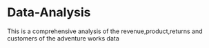 # Data-Analysis

This is a comprehensive analysis of the revenue,product,returns and customers of the adventure works data
